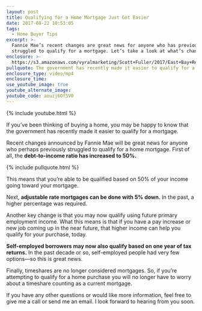 ```yaml
---
layout: post
title: Qualifying for a Home Mortgage Just Got Easier
date: 2017-08-22 10:53:05
tags:
  - Home Buyer Tips
excerpt: >-
  Fannie Mae’s recent changes are great news for anyone who has previously
  struggled to qualify for a mortgage. Let’s take a look at what’s changed.
enclosure: >-
  https://s3.amazonaws.com/vyralmarketing/Scott+Fuller/2017/East+Bay+Real+Estate+Agent-+Fannie+Mae+Changes.mp4
pullquote: The government has recently made it easier to qualify for a mortgage.
enclosure_type: video/mp4
enclosure_time:
use_youtube_image: true
youtube_alternate_image:
youtube_code: aouzj6Of5V0
---
```



{% include youtube.html %}

If you’ve been thinking of buying a home, you may be happy to know that the government has recently made it easier to qualify for a mortgage.

Recent changes announced by Fannie Mae will be great news for anyone who perhaps previously struggled to qualify for a home mortgage. First of all, the **debt-to-income ratio has increased to 50%.**

{% include pullquote.html %}

This means that you’re able to be qualified based on 50% of your income going toward your mortgage.

Next, **adjustable rate mortgages can be done with 5% down.** In the past, a higher percentage was required.

Another key change is that you may now qualify using future primary employment income. What this means is that if you have a pay increase or new job coming up in the near future, that higher income can help you qualify for your purchase, today.

**Self-employed borrowers may now also qualify based on one year of tax returns.** In the past decade or so, self-employed people had very few options—so this is great news.

Finally, timeshares are no longer considered mortgages. So, if you’re attempting to qualify for a home purchase you will no longer have to worry about a timeshare counting as a current mortgage.

If you have any other questions or would like more information, feel free to give me a call or send me an email. I look forward to hearing from you soon.